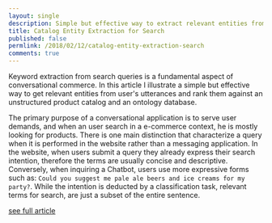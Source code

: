 ```yaml
---
layout: single
description: Simple but effective way to extract relevant entities from user's queries and rank them against an product catalog and an ontology database.
title: Catalog Entity Extraction for Search
published: false
permlink: /2018/02/12/catalog-entity-extraction-search
comments: true
---
```


Keyword extraction from search queries is a fundamental aspect of conversational commerce. In this article I illustrate a simple but effective way to get relevant entities from user's utterances and rank them against an unstructured product catalog and an ontology database.

The primary purpose of a conversational application is to serve user demands, and when an user search in a e-commerce context, he is mostly
looking for products. There is one main distinction that characterize a query when it is performed in the website rather than
a messaging application. In the website, when users submit a query they already express their search intention, therefore
the terms are usually concise and descriptive. Conversely, when inquiring a Chatbot, users use more expressive forms
such as: `Could you suggest me pale ale beers and ice creams for my party?`.
While the intention is deducted by a classification task, relevant terms for search, are just a subset of the entire sentence.

[see full article](https://labs.hybris.com/2018/02/19/catalog-entity-extraction-search/)

<!--

Baseline approach for searching, would be to take all text as query, returning innumerable hits of everything even remotely relevant, providing little help for customers.
Another solution regards Named Entity Recognition, a class of algorithms  that seeks and classify entities, also by means of [neural networks](http://nlp.town/blog/ner-and-the-road-to-deep-learning/).

While machine learning techniques can reach high levels of accuracy, they might not be the favorite solution for production usage. They require hardly available training data, and  what will work for a specific product segment will not work for another. That is why the following approach could offer the flexibility demanded for real use case scenarios. It is easily plugged in any e-commerce without any particular adaptation.
This method is very simple. I don't consider structured product features, rather I take in account only simple and concise information that is obtained just by the product name.

>I want to extract the features that might affect the Chatbot's answer, based on the _quality_ of the search query.

It is very plausible to give straights result when the query is really pertinent to returned item list, as well as informing the users whenever the query terms do not match _exactly_ with what we can offer them, or even when the query terms demand for something we cannot provide.
The desirable features are:

- _Query entities selection_. When in the query there are more than one entity cluster, the conversational agent will be able to detect it and to ask the user to choose with entity will search first. For example, in query above there 2 terms: _pale ale beers_ and _ice creams_. For example the Chatbot could answer:
> _Are you searching for **pale ale beer** or **ice cream**?_

- _Partial term matching_. The user is prompted that the exact criteria does not match, but a less ranking one is provided. _Pale ale beers_ is not in catalog, but _ale beer_ yes.
> _We don't have **pale ale beer**, but just **ale beer**. These are our suggestions:..._

- _Term out of market segment_. Prompt the user that the inquired item is not sold by this shopping website.
> _We do not sell **insurance**, sorry._

## Indexing and searching tasks

The two fundamental tasks in information retrieval are the one for collecting and storing product informations, and on the other side, the task for obtaining them. Index phase collects features from the products' name, while the search phase extracts matches from text query. Both tasks manipulate text in the following ways: _Entities clusterization_, _Part Of Speech filtering_, _Lemmatization_.


### Entities clusterization

The objective is to isolate every entity within their search space (or _features_) that refines the query.
For doing that, I use _stop words_ (irrelevant terms such as articles, prepositions, adverbs) and some punctuations (full stops, semicolon, exclamation and question marks) to split the entire sentence into
_word clusters_

###### <span style="color:darkcyan">could you suggest</span> *me* <span style="color:chocolate">pale ale beers</span> *and* <span style="color:green">ice creams</span> *for* <span style="color:darkviolet">my party</span>

This rainbowed sentence assume *me, and, for* as stop words for tokenizing the possible entities clusters.

### Part Of Speech filtering

Clusters previously obtained are filter by their Part Of Speech (POS) classification. The POS tagging assigns to each word their definition as noun, verb, adjective, adverb. I explicitly exclude verbs, adverbs and pronouns. This is why *could you suggest* is excluded since it is entirely formed by ignored words. The output is represented as:

~~could you suggest~~ / pale ale beers / ice creams / party

### Lemmatization

Lemmatization refers to the process of returning the root form of inflected words, in order to facilitate the analysis and the search of those terms. For example, _"Finds"_ and _"found"_ are grouped together as _"find"_. In this way, cluster entities are turned into:

pale ale beer~~(s)~~ / ice cream~~(s)~~ / party

## Catalog indexing

Text manipulation, as above described, occurs both for storing the catalog data and for querying.

In the indexing phase, when all catalog is scanned, parsed and tokenized, all particles will be stored into a _Set_. A _Set_ is a collection of distinct items. For efficiently storing the presence of a particular cluster, bloom filters play a fundamental role.

### Bloom Filters

How to check if a n-gram is present in the product list? Bloom filters solve the problem on storing large _Set_ in a fixed and pre-defined sized vector.
By the algorithm, an element is converted in some numeric values (_h_) and  set **true** in a bit vector, at the _h_ position.
> Bloom filters allow to compress a large amount of source data, negotiating a grade of uncertainty.

How could be validated the presence of the element in the bit array? Just checking if the vector is true/false in the _h_ position. That gives the certainty whether the element is _not_ present, or, whether vector checking is positive, a determined _confidence degree_ that such element is present. The _true positive_ probability depends on the vector length and the number of hashes.

## Search

### N-gram generation

An n-gram is a contiguous sequence of _n_ words. [I generate all possible combination of n-grams](https://gist.github.com/gfrison/3e130efeb0f17c7da59d78b520c34e96)  out of word clusters. The emphasized words are the result of this generation:

| Beer | Ice cream | Party |
| ---  | ---   | ---   |
| pale ale beer | ice cream | party |
| pale ale | ice | |
| ale beer | cream | |
| pale  | | |
| ale  | | |
| beer  | | |

Once the n-grams are generated, it is fast to check if one of them is present by inquiring the catalog bloom filter. For each entity cluster, we can check n-grams starting from the longest, in order to prioritize what exactly the user wants. We want to know also if the exact entity cluster is _not_ present but only an its sub-gram.
Moreover, we need to deal with such queries that asks products or services not offered by the given catalog market segment.


### Ontology database

How can we check whether in the query there are valid terms but they are not treated by us? [ConceptNet](http://conceptnet.io) could be the answer. For this purpose more than **400K** terms have been collected among several categories and indexed as the catalog terms in a separate database.


## Conclusion
At the end of this process the final output will look like to this:
```yaml
entity clusters:
  term: pale ale beer
  catalog: false
  subterms:
    term: ale beer
    catalog: true

  term: ice cream
  catalog: true

  term: party
  catalog: false
```
I have described a simple way for extracting query terms from a raw sentence. This approach provides useful information that could be managed by an conversational engine for corroborating search results with meaningful answers.
On the other hand, this model doesn't handle with misspellings, which represent alone about 15% of online search failures. This technique doesn't deal with relatedness matching, or semantic matching. That means we can't satisfy the search with relevant and pertinent results whenever customers use different terms from those in the website. I have already solved this problem by means of neural networks, and I will describe it in another article.

**Acknowledgment** Thank you [Sidi](https://github.com/elaatifi) for the contribution.
-->
